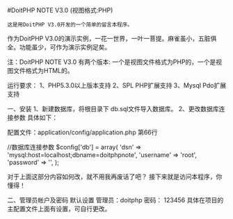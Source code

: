 #DoitPHP NOTE V3.0 (视图格式:PHP)

    这是用DoitPHP V3.0开发的一个简单的留言本程序。
  作为DoitPHP V3.0的演示实例，一花一世界，一叶一菩提。麻雀虽小，五脏俱全。功能虽少，可作为演示实例足矣。

  注：DoitPHP NOTE V3.0 有两个版本: 
  一个是视图文件格式为PHP的，一个是视图文件格式为HTML的。

运行要求：
1、PHP5.3.0以上版本支持
2、SPL PHP扩展支持
3、Mysql Pdo扩展支持


一、安装
1、新建数据库，将根目录下 db.sql文件导入数据库。
2、更改数据库连接参数
具体如下：

配置文件：application/config/application.php 第66行

//数据库连接参数
$config['db'] = array(
	'dsn' => 'mysql:host=localhost;dbname=doitphpnote',
	'username' => 'root',
	'password' => '',
);

对于上面这部分内容如何改，就不用我再废话了吧？
接下来就是访问本程序，你懂得！

二、管理员帐户及密码
默认设置 管理员：doitphp 密码： 123456
具体在项目的主配置文件上面有设置，可自行更改。